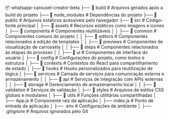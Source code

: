 📦 whatsapp-carousel-creator-beta
├── 📂 build             # Arquivos gerados após a build do projeto
├── 📂 node_modules      # Dependências do projeto
├── 📂 public           # Arquivos estáticos acessíveis pelo navegador
├── 📂 src              # Código-fonte principal
│   ├── 📂 assets       # Recursos estáticos como imagens e ícones
│   ├── 📂 components   # Componentes reutilizáveis
│   │   ├── 📂 common   # Componentes comuns do projeto
│   │   ├── 📂 editors  # Componentes relacionados à edição de templates
│   │   ├── 📂 previews # Componentes de visualização de carrosséis
│   │   ├── 📂 steps    # Componentes relacionados às etapas do processo
│   │   ├── 📂 ui       # Componentes de interface do usuário
│   ├── 📂 config       # Configurações do projeto, como textos e estrutura
│   ├── 📂 contexts     # Contextos do React para compartilhamento de estado
│   ├── 📂 hooks        # Hooks personalizados para reutilização de lógica
│   ├── 📂 services     # Camada de serviços para comunicação externa e armazenamento
│   │   ├── 📂 api      # Serviços de integração com APIs externas
│   │   ├── 📂 storage  # Gerenciamento de armazenamento local
│   │   ├── 📂 validation # Serviços de validação
│   ├── 📂 styles       # Arquivos de estilos CSS globais e modulares
│   ├── 📂 utils        # Funções utilitárias compartilhadas
│   ├── App.js         # Componente raiz da aplicação
│   ├── index.js       # Ponto de entrada da aplicação
│   ├── .env           # Configurações de ambiente
│   ├── .gitignore     # Arquivos ignorados pelo Git